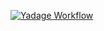[![Yadage Workflow](https://img.shields.io/badge/run_yadage-higgs_hisz-4187AD.svg)](https://recast-control.cern.ch/sandbox?toplevel=from-github%2Fhiggsmcproduction&workflow=rootflow-combined_HISZ.yml&pars=%7B%22FW%22%3A+0.1%2C+%22nevents%22%3A+10000%2C+%22FWW%22%3A+0.1%2C+%22seeds%22%3A+%5B1%2C+2%2C+3%2C+4%5D%7D&outputs=rootmerge%2Fanamerged.root&inputURL=http%3A%2F%2Fphysics.nyu.edu%2F%7Elh1132%2Fnevents100.zip)

